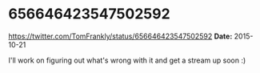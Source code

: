 # 656646423547502592
https://twitter.com/TomFrankly/status/656646423547502592
**Date:** 2015-10-21

I'll work on figuring out what's wrong with it and get a stream up soon :)
